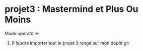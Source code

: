# projet3 : Mastermind et Plus Ou Moins

Mode opératoire

1) Il faudra importer tout le projet 3 rangé sur mon dépôt git
